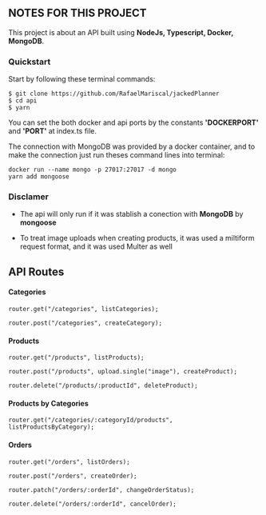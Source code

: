## NOTES FOR THIS PROJECT

This project is about an API built using <strong>NodeJs, Typescript, Docker, MongoDB</strong>.

### Quickstart

Start by following these terminal commands:

    $ git clone https://github.com/RafaelMariscal/jackedPlanner
    $ cd api
    $ yarn

You can set the both docker and api ports by the constants <strong>'DOCKERPORT'</strong> and <strong>'PORT'</strong> at index.ts file.

The connection with MongoDB was provided by a docker container, and to make the connection just run theses command lines into terminal:

    docker run --name mongo -p 27017:27017 -d mongo
    yarn add mongoose
### Disclamer

- The api will only run if it was stablish a conection with <strong>MongoDB</strong> by <strong>mongoose</strong>

- To treat image uploads when creating products, it was used a miltiform request format, and it was used Multer as well

## API Routes

#### Categories
    router.get("/categories", listCategories);

    router.post("/categories", createCategory);

#### Products

    router.get("/products", listProducts);

    router.post("/products", upload.single("image"), createProduct);

    router.delete("/products/:productId", deleteProduct);

#### Products by Categories
    router.get("/categories/:categoryId/products", listProductsByCategory);

#### Orders
    router.get("/orders", listOrders);

    router.post("/orders", createOrder);

    router.patch("/orders/:orderId", changeOrderStatus);

    router.delete("/orders/:orderId", cancelOrder);
